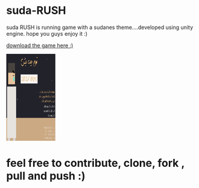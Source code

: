 # suda-RUSH

 suda RUSH is running game with a sudanes theme....developed using unity engine.
 hope you guys enjoy it :)
 
 [download the game here :)](https://drive.google.com/open?id=1oUI3GWJix1iu65Z5yQOTELvJvD4Hz0n-)
 
 <img src="game_poster.png" width="130d" height="230">
 

 
 # feel free to contribute, clone, fork , pull and push :)


